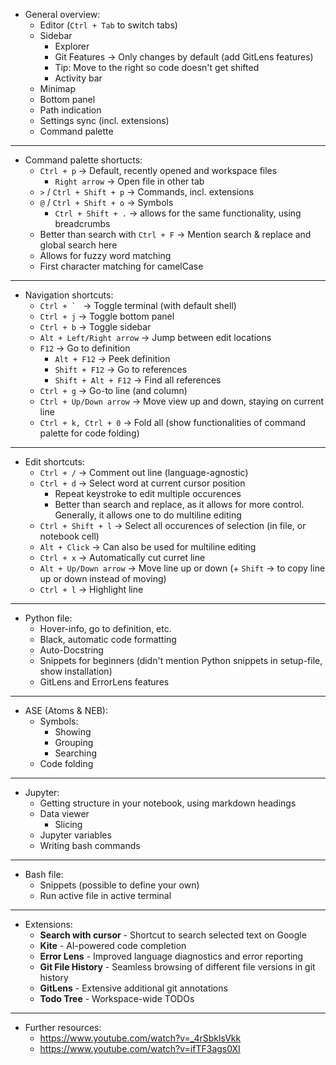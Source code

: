 - General overview:
  - Editor (`Ctrl + Tab` to switch tabs)
  - Sidebar
    - Explorer
    - Git Features &rarr; Only changes by default (add GitLens features)
    - Tip: Move to the right so code doesn't get shifted
    - Activity bar
  - Minimap
  - Bottom panel
  - Path indication
  - Settings sync (incl. extensions)
  - Command palette

***

- Command palette shortucts:
  - `Ctrl + p` &rarr; Default, recently opened and workspace files
    - `Right arrow` &rarr; Open file in other tab
  - `>` / `Ctrl + Shift + p` &rarr; Commands, incl. extensions
  - `@` / `Ctrl + Shift + o` &rarr; Symbols
    - `Ctrl + Shift + .` &rarr; allows for the same functionality, using breadcrumbs
  - Better than search with `Ctrl + F` &rarr; Mention search & replace and global search here
  - Allows for fuzzy word matching
  - First character matching for camelCase

***

- Navigation shortcuts:
  - ``Ctrl + ` `` &rarr; Toggle terminal (with default shell)
  - `Ctrl + j` &rarr; Toggle bottom panel
  - `Ctrl + b` &rarr; Toggle sidebar
  - `Alt + Left/Right arrow` &rarr; Jump between edit locations
  - `F12` &rarr; Go to definition
    - `Alt + F12` &rarr; Peek definition
    - `Shift + F12` &rarr; Go to references
    - `Shift + Alt + F12` &rarr; Find all references
  - `Ctrl + g` &rarr; Go-to line (and column)
  - `Ctrl + Up/Down arrow` &rarr; Move view up and down, staying on current line
  - `Ctrl + k, Ctrl + 0` &rarr; Fold all (show functionalities of command palette for code folding)

***

- Edit shortcuts:
  - `Ctrl + /` &rarr; Comment out line (language-agnostic)
  - `Ctrl + d` &rarr; Select word at current cursor position
    - Repeat keystroke to edit multiple occurences
    - Better than search and replace, as it allows for more control. Generally, it allows one to do multiline editing
  - `Ctrl + Shift + l` &rarr; Select all occurences of selection (in file, or notebook cell)
  - `Alt + Click` &rarr; Can also be used for multiline editing
  - `Ctrl + x` &rarr; Automatically cut curret line
  - `Alt + Up/Down arrow` &rarr; Move line up or down (+ `Shift` &rarr; to copy line up or down instead of moving)
  - `Ctrl + l` &rarr; Highlight line

***

- Python file:
  - Hover-info, go to definition, etc.
  - Black, automatic code formatting
  - Auto-Docstring
  - Snippets for beginners (didn't mention Python snippets in setup-file, show installation)
  - GitLens and ErrorLens features

***

- ASE (Atoms & NEB):
  - Symbols:
    - Showing
    - Grouping
    - Searching
  - Code folding

***

- Jupyter:
  - Getting structure in your notebook, using markdown headings
  - Data viewer
    - Slicing
  - Jupyter variables
  - Writing bash commands

***

- Bash file:
  - Snippets (possible to define your own)
  - Run active file in active terminal

***

- Extensions:
  - **Search with cursor** - Shortcut to search selected text on Google
  - **Kite** - AI-powered code completion
  - **Error Lens** - Improved language diagnostics and error reporting
  - **Git File History** - Seamless browsing of different file versions in git history
  - **GitLens** - Extensive additional git annotations
  - **Todo Tree** - Workspace-wide TODOs

***

- Further resources:
  - <https://www.youtube.com/watch?v=_4rSbklsVkk>
  - <https://www.youtube.com/watch?v=ifTF3ags0XI>
